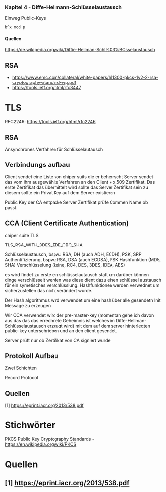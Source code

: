 ### Kapitel 4 - Diffe-Hellmann-Schlüsselaustausch ###

Einweg Public-Keys 

```Latex
b^x mod p
```

#### Quellen ####
https://de.wikipedia.org/wiki/Diffie-Hellman-Schl%C3%BCsselaustausch



## RSA ##
* https://www.emc.com/collateral/white-papers/h11300-pkcs-1v2-2-rsa-cryptography-standard-wp.pdf
* https://tools.ietf.org/html/rfc3447


# TLS #

RFC2246: https://tools.ietf.org/html/rfc2246

## RSA ##

Ansynchrones Verfahren für Schlüsselautausch

## Verbindungs aufbau ##

Client sendet eine Liste von chiper suits die er beherrscht
Server sendet das vom ihm ausgewählte Verfahren an den Client + x.509 Zertifikat. Das erste Zertifikat das übermittelt wird sollte das Server Zertifikat sein zu diesem sollte ein Privat Key auf dem Server existieren

Public Key der CA entpacke Server Zertifikat prüfe Commen Name ob passt.

## CCA (Client Certificate Authentication) ##

chiper suite TLS

TLS_RSA_WITH_3DES_EDE_CBC_SHA

Schlüsselaustausch, bspw.: RSA, DH (auch ADH, ECDH), PSK, SRP
Authentifizierung, bspw.: RSA, DSA (auch ECDSA), PSK
Hashfunktion (MD5, SHA)
Verschlüsselung (keine, RC4, DES, 3DES, IDEA, AES)


es wird findet zu erste ein schlüsselautausch statt um darüber können dinge verschlüsselt werden was diese dient dazu einen schlüssel austausch für ein symetisches verschlüsslung. Hashfunktionen werden verwednet um sicherzustellen das nicht verändert wurde.

Der Hash algorithmus wird verwendet um eine hash über alle gesendetn Init Message zu erzeugen 

Wir CCA verwendet wird der pre-master-key (momentan gehe ich davon aus das das das errechnete Geheimnis ist welches im Diffe-Hellman-Schlüsselaustausch erzeugt wird) mit dem auf dem server hinterlegten public-key unterschrieben und an den client gesendet. 

Server prüft nur ob Zertifikat von CA signiert wurde.

## Protokoll Aufbau ##

Zwei Schichten

Record Protocol

## Quellen ##
[1] https://eprint.iacr.org/2013/538.pdf

# Stichwörter #
PKCS Public Key Cryptography Standards - https://en.wikipedia.org/wiki/PKCS





# Quellen #
[1] https://eprint.iacr.org/2013/538.pdf
--

